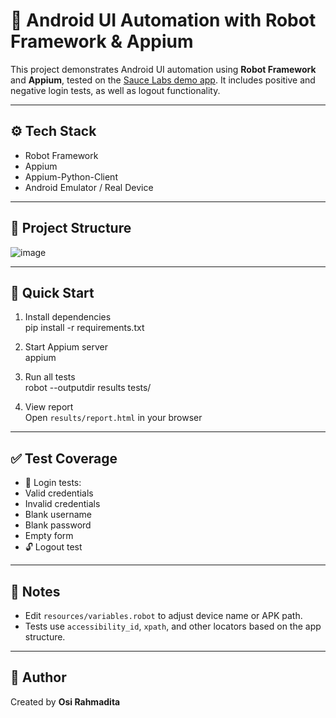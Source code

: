 # 🤖 Android UI Automation with Robot Framework & Appium

This project demonstrates Android UI automation using **Robot Framework** and **Appium**, tested on the [Sauce Labs demo app](https://github.com/saucelabs/sample-app-mobile). It includes positive and negative login tests, as well as logout functionality.

---

## ⚙️ Tech Stack

- Robot Framework
- Appium
- Appium-Python-Client
- Android Emulator / Real Device

---

## 📁 Project Structure

![image](https://github.com/user-attachments/assets/168baee8-fecb-4ceb-95de-8311d252e009)



---

## 🚀 Quick Start

1. Install dependencies  
pip install -r requirements.txt


2. Start Appium server  
appium


3. Run all tests  
robot --outputdir results tests/


4. View report  
Open `results/report.html` in your browser

---

## ✅ Test Coverage

- 🔐 Login tests:
- Valid credentials
- Invalid credentials
- Blank username
- Blank password
- Empty form
- 🔓 Logout test

---

## 📌 Notes

- Edit `resources/variables.robot` to adjust device name or APK path.
- Tests use `accessibility_id`, `xpath`, and other locators based on the app structure.

---

## 👤 Author

Created by **Osi Rahmadita**  
